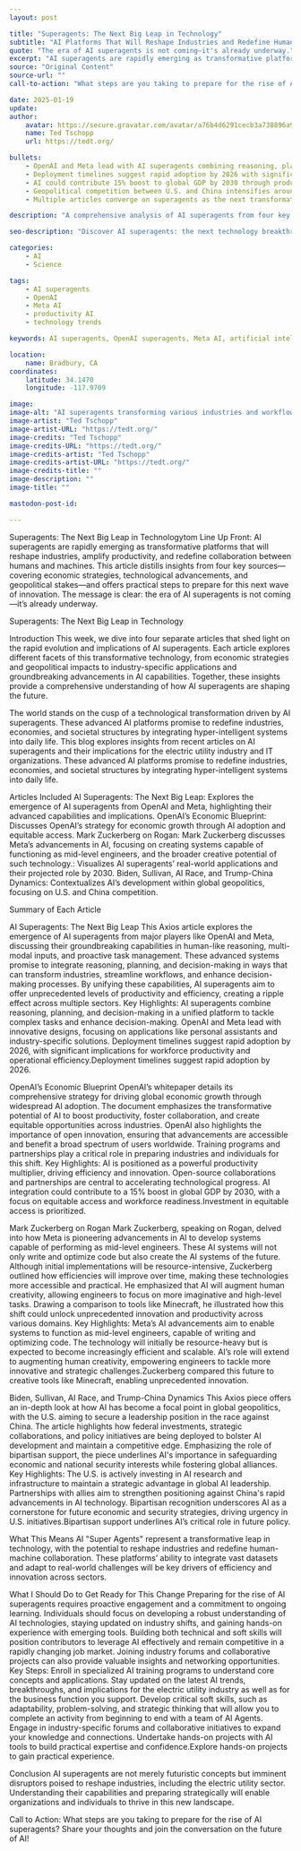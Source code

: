 ```yaml
---
layout: post

title: "Superagents: The Next Big Leap in Technology"
subtitle: "AI Platforms That Will Reshape Industries and Redefine Human-Machine Collaboration"
quote: "The era of AI superagents is not coming—it's already underway."
excerpt: "AI superagents are rapidly emerging as transformative platforms that will reshape industries, amplify productivity, and redefine collaboration between humans and machines. This article distills insights from four key sources—covering economic strategies, technological advancements, and geopolitical stakes—and offers practical steps to prepare for this next wave of innovation."
source: "Original Content"
source-url: ""
call-to-action: "What steps are you taking to prepare for the rise of AI superagents?"

date: 2025-01-19
update:
author:
    avatar: https://secure.gravatar.com/avatar/a76b4d6291cecb3a738896a971bfb903?s=512&d=mp&r=g
    name: Ted Tschopp
    url: https://tedt.org/

bullets:
    - OpenAI and Meta lead with AI superagents combining reasoning, planning, and decision-making
    - Deployment timelines suggest rapid adoption by 2026 with significant productivity implications
    - AI could contribute 15% boost to global GDP by 2030 through productivity improvements
    - Geopolitical competition between U.S. and China intensifies around AI development
    - Multiple articles converge on superagents as the next transformative technology wave

description: "A comprehensive analysis of AI superagents from four key sources, exploring their technological capabilities, economic implications, and geopolitical significance as the next major leap in artificial intelligence."

seo-description: "Discover AI superagents: the next technology breakthrough. Analysis of OpenAI and Meta developments, economic impact, and preparation strategies for 2026 deployment."

categories: 
    - AI
    - Science

tags: 
    - AI superagents
    - OpenAI
    - Meta AI
    - productivity AI
    - technology trends

keywords: AI superagents, OpenAI superagents, Meta AI, artificial intelligence breakthrough, AI productivity, AI 2026, technology transformation, AI reasoning

location:
    name: Bradbury, CA
coordinates:
    latitude: 34.1470
    longitude: -117.9709

image: 
image-alt: "AI superagents transforming various industries and workflows"
image-artist: "Ted Tschopp"
image-artist-URL: "https://tedt.org/"
image-credits: "Ted Tschopp"
image-credits-URL: "https://tedt.org/"
image-credits-artist: "Ted Tschopp"
image-credits-artist-URL: "https://tedt.org/"
image-credits-title: ""
image-description: ""
image-title: ""

mastodon-post-id: 

---
```


Superagents: The Next Big Leap in Technologytom Line Up Front: AI superagents are rapidly emerging as transformative platforms that will reshape industries, amplify productivity, and redefine collaboration between humans and machines. This article distills insights from four key sources—covering economic strategies, technological advancements, and geopolitical stakes—and offers practical steps to prepare for this next wave of innovation. The message is clear: the era of AI superagents is not coming—it’s already underway.
 
Superagents: The Next Big Leap in Technology
 
Introduction
This week, we dive into four separate articles that shed light on the rapid evolution and implications of AI superagents. Each article explores different facets of this transformative technology, from economic strategies and geopolitical impacts to industry-specific applications and groundbreaking advancements in AI capabilities. Together, these insights provide a comprehensive understanding of how AI superagents are shaping the future.
 
The world stands on the cusp of a technological transformation driven by AI superagents. These advanced AI platforms promise to redefine industries, economies, and societal structures by integrating hyper-intelligent systems into daily life. This blog explores insights from recent articles on AI superagents and their implications for the electric utility industry and IT organizations. These advanced AI platforms promise to redefine industries, economies, and societal structures by integrating hyper-intelligent systems into daily life.
 
Articles Included
AI Superagents: The Next Big Leap: Explores the emergence of AI superagents from OpenAI and Meta, highlighting their advanced capabilities and implications.
OpenAI’s Economic Blueprint: Discusses OpenAI’s strategy for economic growth through AI adoption and equitable access.
Mark Zuckerberg on Rogan: Mark Zuckerberg discusses Meta’s advancements in AI, focusing on creating systems capable of functioning as mid-level engineers, and the broader creative potential of such technology.: Visualizes AI superagents’ real-world applications and their projected role by 2030.
Biden, Sullivan, AI Race, and Trump-China Dynamics: Contextualizes AI’s development within global geopolitics, focusing on U.S. and China competition.
 
Summary of Each Article
 
AI Superagents: The Next Big Leap
This Axios article explores the emergence of AI superagents from major players like OpenAI and Meta, discussing their groundbreaking capabilities in human-like reasoning, multi-modal inputs, and proactive task management. These advanced systems promise to integrate reasoning, planning, and decision-making in ways that can transform industries, streamline workflows, and enhance decision-making processes. By unifying these capabilities, AI superagents aim to offer unprecedented levels of productivity and efficiency, creating a ripple effect across multiple sectors.
Key Highlights:
AI superagents combine reasoning, planning, and decision-making in a unified platform to tackle complex tasks and enhance decision-making.
OpenAI and Meta lead with innovative designs, focusing on applications like personal assistants and industry-specific solutions.
Deployment timelines suggest rapid adoption by 2026, with significant implications for workforce productivity and operational efficiency.Deployment timelines suggest rapid adoption by 2026.
 
OpenAI’s Economic Blueprint
OpenAI’s whitepaper details its comprehensive strategy for driving global economic growth through widespread AI adoption. The document emphasizes the transformative potential of AI to boost productivity, foster collaboration, and create equitable opportunities across industries. OpenAI also highlights the importance of open innovation, ensuring that advancements are accessible and benefit a broad spectrum of users worldwide. Training programs and partnerships play a critical role in preparing industries and individuals for this shift.
Key Highlights:
AI is positioned as a powerful productivity multiplier, driving efficiency and innovation.
Open-source collaborations and partnerships are central to accelerating technological progress.
AI integration could contribute to a 15% boost in global GDP by 2030, with a focus on equitable access and workforce readiness.Investment in equitable access is prioritized.
 
Mark Zuckerberg on Rogan
Mark Zuckerberg, speaking on Rogan, delved into how Meta is pioneering advancements in AI to develop systems capable of performing as mid-level engineers. These AI systems will not only write and optimize code but also create the AI systems of the future. Although initial implementations will be resource-intensive, Zuckerberg outlined how efficiencies will improve over time, making these technologies more accessible and practical. He emphasized that AI will augment human creativity, allowing engineers to focus on more imaginative and high-level tasks. Drawing a comparison to tools like Minecraft, he illustrated how this shift could unlock unprecedented innovation and productivity across various domains.
Key Highlights:
Meta’s AI advancements aim to enable systems to function as mid-level engineers, capable of writing and optimizing code.
The technology will initially be resource-heavy but is expected to become increasingly efficient and scalable.
AI’s role will extend to augmenting human creativity, empowering engineers to tackle more innovative and strategic challenges.Zuckerberg compared this future to creative tools like Minecraft, enabling unprecedented innovation.
 
Biden, Sullivan, AI Race, and Trump-China Dynamics
This Axios piece offers an in-depth look at how AI has become a focal point in global geopolitics, with the U.S. aiming to secure a leadership position in the race against China. The article highlights how federal investments, strategic collaborations, and policy initiatives are being deployed to bolster AI development and maintain a competitive edge. Emphasizing the role of bipartisan support, the piece underlines AI's importance in safeguarding economic and national security interests while fostering global alliances.
Key Highlights:
The U.S. is actively investing in AI research and infrastructure to maintain a strategic advantage in global AI leadership.
Partnerships with allies aim to strengthen positioning against China's rapid advancements in AI technology.
Bipartisan recognition underscores AI as a cornerstone for future economic and security strategies, driving urgency in U.S. initiatives.Bipartisan support underlines AI’s critical role in future policy.
 
What This Means
AI "Super Agents" represent a transformative leap in technology, with the potential to reshape industries and redefine human-machine collaboration. These platforms’ ability to integrate vast datasets and adapt to real-world challenges will be key drivers of efficiency and innovation across sectors.
 
What I Should Do to Get Ready for This Change
Preparing for the rise of AI superagents requires proactive engagement and a commitment to ongoing learning. Individuals should focus on developing a robust understanding of AI technologies, staying updated on industry shifts, and gaining hands-on experience with emerging tools. Building both technical and soft skills will position contributors to leverage AI effectively and remain competitive in a rapidly changing job market. Joining industry forums and collaborative projects can also provide valuable insights and networking opportunities.
Key Steps:
Enroll in specialized AI training programs to understand core concepts and applications.
Stay updated on the latest AI trends, breakthroughs, and implications for the electric utility industry as well as for the business function you support.
Develop critical soft skills, such as adaptability, problem-solving, and strategic thinking that will allow you to complete an activity from beginning to end with a team of AI Agents.
Engage in industry-specific forums and collaborative initiatives to expand your knowledge and connections.
Undertake hands-on projects with AI tools to build practical expertise and confidence.Explore hands-on projects to gain practical experience.
 
Conclusion
AI superagents are not merely futuristic concepts but imminent disruptors poised to reshape industries, including the electric utility sector. Understanding their capabilities and preparing strategically will enable organizations and individuals to thrive in this new landscape.
 
Call to Action: What steps are you taking to prepare for the rise of AI superagents? Share your thoughts and join the conversation on the future of AI!